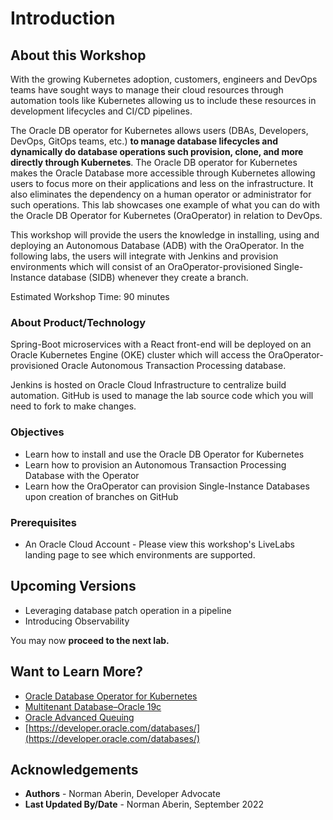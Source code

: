 # Introduction

## About this Workshop

With the growing Kubernetes adoption, customers, engineers and DevOps teams have sought ways to manage their cloud resources through automation tools like Kubernetes allowing us to include these resources in development lifecycles and CI/CD pipelines.

The Oracle DB operator for Kubernetes allows users (DBAs, Developers, DevOps, GitOps teams, etc.) **to manage database lifecycles and dynamically do database operations such provision, clone, and more directly through Kubernetes**. The Oracle DB operator for Kubernetes makes the Oracle Database more accessible through Kubernetes allowing users to focus more on their applications and less on the infrastructure. It also eliminates the dependency on a human operator or administrator for such operations. This lab showcases one example of what you can do with the Oracle DB Operator for Kubernetes (OraOperator) in relation to DevOps.

This workshop will provide the users the knowledge in installing, using and deploying an Autonomous Database (ADB) with the OraOperator. In the following labs, the users will integrate with Jenkins and provision environments which will consist of an OraOperator-provisioned Single-Instance database (SIDB) whenever they create a branch.

Estimated Workshop Time: 90 minutes

### About Product/Technology

Spring-Boot microservices with a React front-end will be deployed on an Oracle Kubernetes Engine (OKE) cluster which will access the OraOperator-provisioned Oracle Autonomous Transaction Processing database.

Jenkins is hosted on Oracle Cloud Infrastructure to centralize build automation. GitHub is used to manage the lab source code which you will need to fork to make changes.

### Objectives

* Learn how to install and use the Oracle DB Operator for Kubernetes
* Learn how to provision an Autonomous Transaction Processing Database with the Operator
* Learn how the OraOperator can provision Single-Instance Databases upon creation of branches on GitHub

### Prerequisites

* An Oracle Cloud Account - Please view this workshop's LiveLabs landing page to see which environments are supported.

## Upcoming Versions
* Leveraging database patch operation in a pipeline
* Introducing Observability
 
You may now **proceed to the next lab.**

## Want to Learn More?

* [Oracle Database Operator for Kubernetes](https://github.com/oracle/oracle-database-operator)
* [Multitenant Database–Oracle 19c](https://www.oracle.com/database/technologies/multitenant.html)
* [Oracle Advanced Queuing](https://docs.oracle.com/en/database/oracle/oracle-database/19/adque/aq-introduction.html)
* [https://developer.oracle.com/databases/](https://developer.oracle.com/databases/)

## Acknowledgements

* **Authors** - Norman Aberin, Developer Advocate
* **Last Updated By/Date** - Norman Aberin, September 2022
